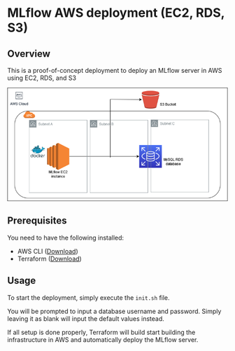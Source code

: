 # MLflow AWS deployment (EC2, RDS, S3)
## Overview
This is a proof-of-concept deployment to deploy an MLflow server in AWS using EC2, RDS, and S3

![Deployment Diagram](./diagram.png)

## Prerequisites
You need to have the following installed:
* AWS CLI \([Download](https://docs.aws.amazon.com/cli/latest/userguide/getting-started-install.html)\)
* Terraform \([Download](https://www.terraform.io/downloads)\)

## Usage
To start the deployment, simply execute the `init.sh` file.

You will be prompted to input a database username and password.  Simply leaving it as blank will input the default values instead.

If all setup is done properly, Terraform will build start building the infrastructure in AWS and automatically deploy the MLflow server.
